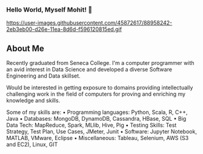 ### Hello World, Myself Mohit! 👋

https://user-images.githubusercontent.com/45872617/88958242-2eb3eb00-d26e-11ea-8d6d-f596120815ed.gif

## About Me

Recently graduated from Seneca College. I'm a computer programmer with an avid interest in Data Science and developed a diverse Software Engineering and Data skillset.

Would be interested in getting exposure to domains providing intellectually challenging work in the field of computers for proving and enriching my knowledge and skills.

Some of my skills are:
• Programming languages: Python, Scala, R, C++, Java
• Databases: MongoDB, DynamoDB, Cassandra, HBase, SQL
• Big Data Tech: MapReduce, Spark, MLlib, Hive, Pig
• Testing Skills: Test Strategy, Test Plan, Use Cases, JMeter, Junit
• Software: Jupyter Notebook, MATLAB, VMware, Eclipse
• Miscellaneous: Tableau, Selenium, AWS (S3 and EC2), Linux, GIT
